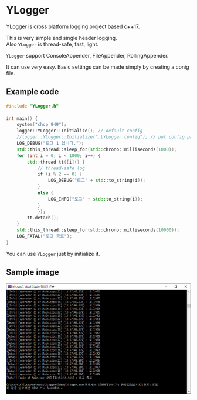 # YLogger
YLogger is cross platform logging project based c++17.

This is very simple and single header logging.  
Also `YLogger` is thread-safe, fast, light.

`YLogger` support ConsoleAppender, FileAppender, RollingAppender.

It can use very easy. Basic settings can be made simply by creating a conig file.

## Example code

```cpp
#include "YLogger.h"

int main() {
    system("chcp 949");
    logger::YLogger::Initialize(); // default config
    //logger::YLogger::Initialize(".\YLogger.config"); // put config path
    LOG_DEBUG("로그 1 입니다.");
    std::this_thread::sleep_for(std::chrono::milliseconds(1000));
    for (int i = 0; i < 1000; i++) {
        std::thread tt([i]() {
            // thread-safe log
            if (i % 2 == 0) {
                LOG_DEBUG("로그" + std::to_string(i));
            }
            else {
                LOG_INFO("로그" + std::to_string(i));
            }
            });
        tt.detach();
    }
    std::this_thread::sleep_for(std::chrono::milliseconds(10000));
    LOG_FATAL("로그 종료");
}

```

You can use `YLogger` just by initialize it.

## Sample image

![example_image](./img/example.png)
